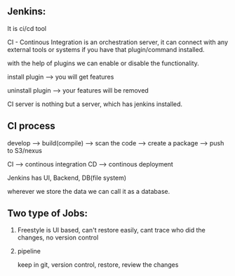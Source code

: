 Jenkins:
------------------------

It is ci/cd tool

CI - Continous Integration is an orchestration server, it can connect with any external tools or systems if you have that plugin/command installed.

with the help of plugins we can enable or disable the functionality.

install plugin --> you will get features

uninstall plugin --> your features will be removed

CI server is nothing but a server, which has jenkins installed.

CI process
-------------
develop --> build(compile) --> scan the code --> create a package --> push to S3/nexus

CI --> continous integration
CD --> continous deployment

Jenkins has UI, Backend, DB(file system)

wherever we store the data we can call it as a database.

Two type of Jobs:
-------------------------
1. Freestyle is UI based, can't restore easily, cant trace who did the changes, no version control

2. pipeline

	keep in git,
	version control,
	restore,
	review the changes

    